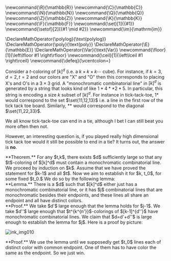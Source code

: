\newcommand{\R}{\mathbb{R}}
\newcommand{\C}{\mathbb{C}}
\newcommand{\N}{\mathbb{N}}
\newcommand{\Q}{\mathbb{Q}}
\newcommand{\Z}{\mathbb{Z}}
\newcommand{\K}{\mathbb{K}}
\newcommand{\F}{\mathbb{F}}
\newcommand{\set}[1]{\{#1\}}
\newcommand{\setof}[2]{\{#1 \mid #2\}}
\newcommand{\im}{\mathrm{im}}

\DeclareMathOperator{\polylog}{\text{polylog}}
\DeclareMathOperator{\poly}{\text{poly}}
\DeclareMathOperator{\E}{\mathbb{E}}
\DeclareMathOperator{\Var}{\text{Var}}
\newcommand{\floor}[1]{\left\lfloor #1 \right\rfloor}
\newcommand{\ceil}[1]{\left\lceil #1 \right\rceil}
\newcommand{\defeq}{\vcentcolon=}



Consider a $t$-coloring of $[k]^d$ (i.e. a $k\times k \times k \cdots$ cube). 
For instance, if $k=3,d=2,t=2$ and our colors are "X" and "O"
then this corresponds to placing X's and O's in a $3 \times 3$
grid.
A "monochromatic combinatorial line" in $[k]^d$ is generated by a
string that looks kind of like $1*4**2*5$. In particular, this
string is encoding a size $k$ subset of $[k]^d$. For instance in
tick-tack-toe, $1*$ would correspond to the set  $\set{11,12,13}$
i.e. a line in the first row of the tick tack toe board.
Similarly, $**$ would correspond to the diagonal
$\set{11,22,33}$.

We all know tick-tack-toe can end in a tie, although I bet I can
still beat you more often then not.

However, an interesting question is, if you played really high
dimensional tick tack toe would it still be possible to end in a
tie? It turns out, the answer is **no**.


<div class="thm envbox">**Theorem.**
For any $t,k$, there exists $d$ sufficiently large so that any
$t$-coloring of $[k]^d$ must contain a monochromatic
combinatorial line.
</div>
We proceed by induction on $k$.
Assume that we have proved the statement for $k-1$ and all $t$.
Now we aim to establish it for $k, t_0$, for some fixed $t_0.$
We do so by the following lemma:

<div class="lem envbox">**Lemma.**
There is a $d$ such that $[k]^d$ either just has a monochromatic
combinatorial line, or it has $j$ combinatorial lines that are
monochromatic besides their endpoints, and these lines all share
an endpoint and all have distinct colors.
</div>
<div class="pf envbox">**Proof.**
We take $d'$ large enough that the lemma holds for $j-1$.
We take $d''$ large enough that $t^{k^{n'}}$-colorings of
$[k-1]^{d''}$ have monochromatic combinatorial lines.
We claim that $d=d'+d''$ is large enough to establish the lemma
for $j$.
Here is a proof by picture:

![ink_img010](src/images/ticktacktoe.png)

</div>

<div class="pf envbox">**Proof.**
We use the lemma until we supposedly get $t_0$ lines each of
distinct color with common endpoint. One of them has to have
color the same as the endpoint. So we just win.
</div>


